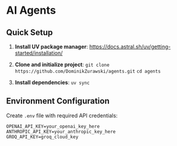 # AI Agents

## Quick Setup

1. **Install UV package manager**:
https://docs.astral.sh/uv/getting-started/installation/

2. **Clone and initialize project**:
```git clone https://github.com/DominikZurawski/agents.git```
```cd agents```

3. **Install dependencies**:
```uv sync```

## Environment Configuration
Create `.env` file with required API credentials:
```
OPENAI_API_KEY=your_openai_key_here
ANTHROPIC_API_KEY=your_anthropic_key_here
GROQ_API_KEY=groq_cloud_key
```
